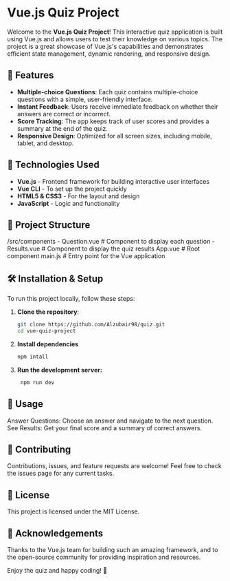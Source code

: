 # Vue.js Quiz Project

Welcome to the **Vue.js Quiz Project**! This interactive quiz application is built using Vue.js and allows users to test their knowledge on various topics. The project is a great showcase of Vue.js's capabilities and demonstrates efficient state management, dynamic rendering, and responsive design.

## 🎯 Features

- **Multiple-choice Questions**: Each quiz contains multiple-choice questions with a simple, user-friendly interface.
- **Instant Feedback**: Users receive immediate feedback on whether their answers are correct or incorrect.
- **Score Tracking**: The app keeps track of user scores and provides a summary at the end of the quiz.
- **Responsive Design**: Optimized for all screen sizes, including mobile, tablet, and desktop.

## 🚀 Technologies Used

- **Vue.js** - Frontend framework for building interactive user interfaces
- **Vue CLI** - To set up the project quickly
- **HTML5 & CSS3** - For the layout and design
- **JavaScript** - Logic and functionality

## 📂 Project Structure

/src/components - Question.vue # Component to display each question - Results.vue # Component to display the quiz results App.vue # Root component main.js # Entry point for the Vue application

## 🛠️ Installation & Setup

To run this project locally, follow these steps:

1. **Clone the repository**:
   ```bash
   git clone https://github.com/Alzubair98/quiz.git
   cd vue-quiz-project
   ```
2. **Install dependencies**
   ```bash
   npm intall
   ```
3. **Run the development server:**
   ```bash
    npm run dev
   ```

## 🧩 Usage

Answer Questions: Choose an answer and navigate to the next question.
See Results: Get your final score and a summary of correct answers.

## 🤝 Contributing

Contributions, issues, and feature requests are welcome! Feel free to check the issues page for any current tasks.

## 📄 License

This project is licensed under the MIT License.

## 🌟 Acknowledgements

Thanks to the Vue.js team for building such an amazing framework, and to the open-source community for providing inspiration and resources.

Enjoy the quiz and happy coding! 🎉
